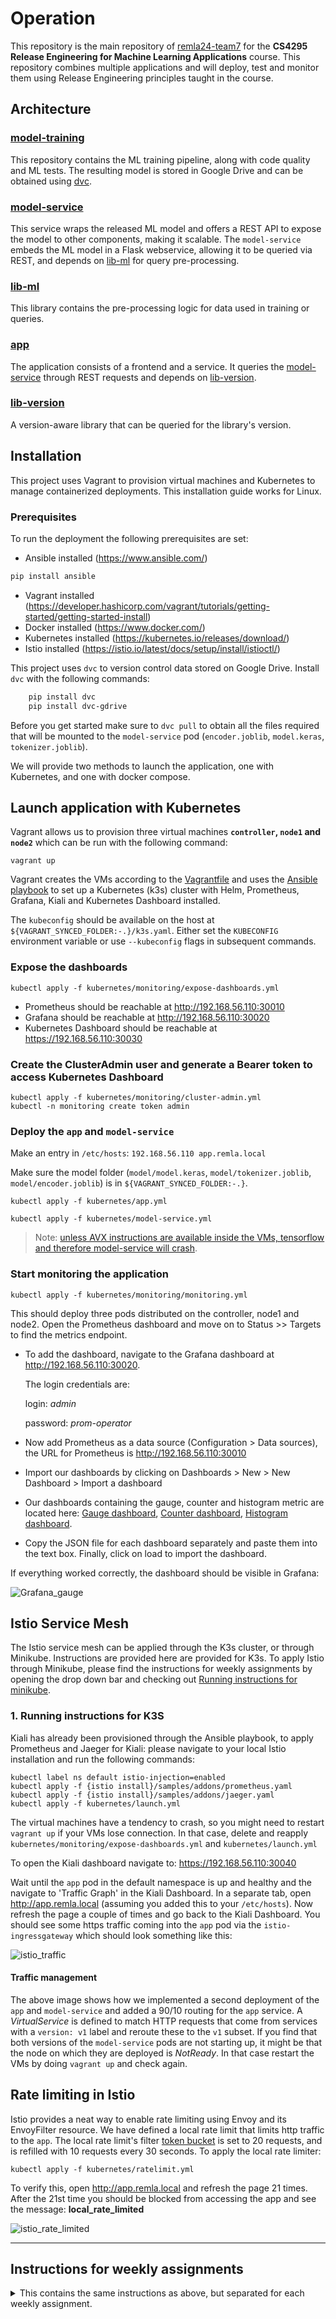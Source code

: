 # Operation
This repository is the main repository of [remla24-team7](https://github.com/remla24-team7/) for the **CS4295 Release Engineering for Machine Learning Applications** course. This repository combines multiple applications and will deploy, test and monitor them using Release Engineering principles taught in the course. 

## Architecture

### [model-training](https://github.com/remla24-team7/model-training)
This repository contains the ML training pipeline, along with code quality and ML tests. The resulting model is stored in Google Drive and can be obtained using [dvc](https://dvc.org/).

### [model-service](https://github.com/remla24-team7/model-service)
This service wraps the released ML model and offers a REST API to expose the model to other components, making it scalable. The `model-service` embeds the ML model in a Flask webservice, allowing it to be queried via REST, and depends on [lib-ml](https://github.com/remla24-team7/lib-ml) for query pre-processing.

### [lib-ml](https://github.com/remla24-team7/lib-ml)
This library contains the pre-processing logic for data used in training or queries.

### [app](https://github.com/remla24-team7/app)
The application consists of a frontend and a service. It queries the [model-service](https://github.com/remla24-team7/model-service) through REST requests and depends on [lib-version](https://github.com/remla24-team7/lib-version).

### [lib-version](https://github.com/remla24-team7/lib-version)
A version-aware library that can be queried for the library's version.



## Installation
This project uses Vagrant to provision virtual machines and Kubernetes to manage containerized deployments. This installation guide works for Linux.

### Prerequisites
To run the deployment the following prerequisites are set:

- Ansible installed (https://www.ansible.com/)
```bash
pip install ansible
```
- Vagrant installed (https://developer.hashicorp.com/vagrant/tutorials/getting-started/getting-started-install)
- Docker installed (https://www.docker.com/)
- Kubernetes installed (https://kubernetes.io/releases/download/)
- Istio installed (https://istio.io/latest/docs/setup/install/istioctl/)

This project uses `dvc` to version control data stored on Google Drive. Install `dvc` with the following commands:

```bash
    pip install dvc
    pip install dvc-gdrive
```

Before you get started make sure to `dvc pull` to obtain all the files required that will be mounted to the `model-service` pod (`encoder.joblib`, `model.keras`, `tokenizer.joblib`).

We will provide two methods to launch the application, one with Kubernetes, and one with docker compose.

## Launch application with Kubernetes
Vagrant allows us to provision three virtual machines **`controller`, `node1` and `node2`** which can be run with the following command:

    vagrant up

Vagrant creates the VMs according to the [Vagrantfile](Vagrantfile) and uses the [Ansible playbook](ansible/playbook.yml) to set up a Kubernetes (k3s) cluster with Helm, Prometheus, Grafana, Kiali and Kubernetes Dashboard installed.

The `kubeconfig` should be available on the host at `${VAGRANT_SYNCED_FOLDER:-.}/k3s.yaml`. Either set the `KUBECONFIG` environment variable or use `--kubeconfig` flags in subsequent commands.

### Expose the dashboards

    kubectl apply -f kubernetes/monitoring/expose-dashboards.yml

- Prometheus should be reachable at http://192.168.56.110:30010
- Grafana should be reachable at http://192.168.56.110:30020
- Kubernetes Dashboard should be reachable at https://192.168.56.110:30030

### Create the ClusterAdmin user and generate a Bearer token to access Kubernetes Dashboard

    kubectl apply -f kubernetes/monitoring/cluster-admin.yml
    kubectl -n monitoring create token admin

### Deploy the `app` and `model-service`

Make an entry in `/etc/hosts`: `192.168.56.110 app.remla.local`

Make sure the model folder (`model/model.keras`, `model/tokenizer.joblib`, `model/encoder.joblib`) is in `${VAGRANT_SYNCED_FOLDER:-.}`.

    kubectl apply -f kubernetes/app.yml

    kubectl apply -f kubernetes/model-service.yml

> Note: [unless AVX instructions are available inside the VMs, tensorflow and therefore model-service will crash](https://stackoverflow.com/questions/65780506/how-to-enable-avx-avx2-in-virtualbox-6-1-16-with-ubuntu-20-04-64bit).

### Start monitoring the application

    kubectl apply -f kubernetes/monitoring/monitoring.yml

This should deploy three pods distributed on the controller, node1 and node2. Open the Prometheus dashboard and move on to Status >> Targets to find the metrics endpoint. 

- To add the dashboard, navigate to the Grafana dashboard at http://192.168.56.110:30020. 

    The login credentials are:

    login: *admin*

    password: *prom-operator*

- Now add Prometheus as a data source (Configuration > Data sources), the URL for Prometheus is http://192.168.56.110:30010

- Import our dashboards by clicking on Dashboards > New > New Dashboard > Import a dashboard

- Our dashboards containing the gauge, counter and histogram metric are located here: [Gauge dashboard](./kubernetes/monitoring/remla24-team7-monitoring-gauge.json), [Counter dashboard](./kubernetes/monitoring/remla24-team7-monitoring-counter.json), [Histogram dashboard](./kubernetes/monitoring/remla24-team7-monitoring-histogram.json).

- Copy the JSON file for each dashboard separately and paste them into the text box. Finally, click on load to import the dashboard. 

If everything worked correctly, the dashboard should be visible in Grafana:

![Grafana_gauge](./images/Grafana_gauge.png)


## Istio Service Mesh
The Istio service mesh can be applied through the K3s cluster, or through Minikube. Instructions are provided here are provided for K3s. To apply Istio through Minikube, please find the instructions for weekly assignments by opening the drop down bar and checking out [Running instructions for minikube](#2-running-instructions-for-minikube).
### 1. Running instructions for K3S

Kiali has already been provisioned through the Ansible playbook, to apply Prometheus and Jaeger for Kiali: please navigate to your local Istio installation and run the following commands:

    kubectl label ns default istio-injection=enabled
    kubectl apply -f {istio install}/samples/addons/prometheus.yaml
    kubectl apply -f {istio install}/samples/addons/jaeger.yaml
    kubectl apply -f kubernetes/launch.yml

The virtual machines have a tendency to crash, so you might need to restart `vagrant up` if your VMs lose connection. In that case, delete and reapply `kubernetes/monitoring/expose-dashboards.yml` and `kubernetes/launch.yml`

To open the Kiali dashboard navigate to: https://192.168.56.110:30040

Wait until the `app` pod in the default namespace is up and healthy and the navigate to 'Traffic Graph' in the Kiali Dashboard. In a separate tab, open http://app.remla.local (assuming you added this to your `/etc/hosts`). Now refresh the page a couple of times and go back to the Kiali Dashboard. You should see some https traffic coming into the `app` pod via the `istio-ingressgateway` which should look something like this:

![istio_traffic](./images/istio_traffic_management.png)

#### Traffic management
The above image shows how we implemented a second deployment of the `app` and `model-service` and added a 90/10 routing for the `app` service. A *VirtualService* is defined to match HTTP requests that come from services with a `version: v1` label and reroute these to the `v1` subset. If you find that both versions of the `model-service` pods are not starting up, it might be that the node on which they are deployed is *NotReady*. In that case restart the VMs by doing `vagrant up` and check again.

## Rate limiting in Istio

Istio provides a neat way to enable rate limiting using Envoy and its EnvoyFilter resource. We have defined a local rate limit that limits http traffic to the `app`. The local rate limit's filter [token bucket](https://www.envoyproxy.io/docs/envoy/latest/api-v3/extensions/filters/http/local_ratelimit/v3/local_rate_limit.proto#envoy-v3-api-field-extensions-filters-http-local-ratelimit-v3-localratelimit-token-bucket) is set to 20 requests, and is refilled with 10 requests every 30 seconds. To apply the local rate limiter:

    kubectl apply -f kubernetes/ratelimit.yml

To verify this, open http://app.remla.local and refresh the page 21 times. After the 21st time you should be blocked from accessing the app and see the message: **local_rate_limited**

![istio_rate_limited](./images/Istio_rate_limited.png)

---
## Instructions for weekly assignments

<details>
<summary> This contains the same instructions as above, but separated for each weekly assignment.</summary>

## A2: Launch application with docker compose

We provide three Compose configurations:

To use our image releases:
    docker compose up  

To build from Dockerfiles on the remote `main` branches:
    docker compose -f docker-compose.git.yml up --build

To build from Dockerfiles in locally cloned repositories.
    docker compose -f docker-compose.local.yml up --build

## A3: Vagrant/Kubernetes

### Provision the VMs

`vagrant up`

Vagrant creates the VMs according to the [Vagrantfile](Vagrantfile) and uses the [Ansible playbook](ansible/playbook.yml) to set up a Kubernetes (k3s) cluster with Helm, Prometheus, Grafana, and Kubernetes Dashboard installed.

The `kubeconfig` should be available on the host at `${VAGRANT_SYNCED_FOLDER:-.}/k3s.yaml`. Either set the `KUBECONFIG` environment variable or use `--kubeconfig` flags in subsequent commands.

### Expose the dashboards

`kubectl apply -f kubernetes/monitoring/expose-dashboards.yml`

- Prometheus should be reachable at http://192.168.56.110:30010
- Grafana should be reachable at http://192.168.56.110:30020
- Kubernetes Dashboard should be reachable at https://192.168.56.110:30030
- Kiali Dashboard should be reachable at https://192.168.56.110:30040

### Create the ClusterAdmin user and generate a Bearer token to access Kubernetes Dashboard

`kubectl apply -f kubernetes/monitoring/cluster-admin.yml`

`kubectl -n monitoring create token admin`

### Deploy the `app` and `model-service`

Make an entry in `/etc/hosts`: `192.168.56.110 app.remla.local`

Make sure the model folder (`model/model.keras`, `model/tokenizer.joblib`, `model/encoder.joblib`) is in `${VAGRANT_SYNCED_FOLDER:-.}`.

`kubectl apply -f kubernetes/app.yml`

`kubectl apply -f kubernetes/model-service.yml`

> Note: [unless AVX instructions are available inside the VMs, tensorflow and therefore model-service will crash](https://stackoverflow.com/questions/65780506/how-to-enable-avx-avx2-in-virtualbox-6-1-16-with-ubuntu-20-04-64bit).

### Start monitoring the application

    kubectl apply -f kubernetes/monitoring/monitoring_example.yml

This should deploy three pods distributed on the controller, node1 and node2. Open the Prometheus dashboard and move on to Status >> Targets to find the metrics endpoint. 

To add the dashboard, navigate to the Grafana dashboard at http://192.168.56.110:30020. 

To obtain the password for the Grafana dashboard run the following command:

    kubectl get secret --namespace monitoring grafana -o jsonpath="{.data.admin-password}" | base64 --decode ; echo

The login credentials are:

login: admin

password: *generated from command above*

Now add Prometheus as a data source (Configuration > Data sources), the URL for Prometheus is http://192.168.56.110:30010

And add the JSON dashboard located in `kubernetes/monitoring/remla24-team7-dashboard.json`

## A5: Istio Service Mesh
The Istio service mesh can be applied through the K3S cluster, or through Minikube. Instructions are provided for both methods.
### 1. Running instructions for K3S

Kiali has already been provisioned through the Ansible playbook, to apply Prometheus and Jaeger for Kiali: please navigate to your local Istio installation and run the following commands:

    kubectl label ns default istio-injection=enabled
    kubectl apply -f {istio install}/samples/addons/prometheus.yaml
    kubectl apply -f {istio install}/samples/addons/jaeger.yaml
    kubectl apply -f kubernetes/launch.yml

The virtual machines have a tendency to crash, so you might need to restart `vagrant up` if your VMs lose connection. In that case, delete and reapply `kubernetes/monitoring/expose-dashboards.yml` and `kubernetes/launch.yml`

To open the Kiali dashboard navigate to: https://192.168.56.110:30040

Wait until the `app` pod in the default namespace is up and healthy and the navigate to 'Traffic Graph' in the Kiali Dashboard. In a separate tab, open http://app.remla.local (assuming you added this to your `/etc/hosts`). Now refresh the page a couple of times and go back to the Kiali Dashboard. You should see some https traffic coming into the `app` pod via the `istio-ingressgateway` which should look something like this:

![istio_traffic](./images/istio_traffic_management.png)

#### Traffic management
The above image shows how we implemented a second deployment of the `app` and `model-service` and added a 90/10 routing for the `app` service. A *VirtualService* is defined to match HTTP requests that come from services with a `version: v1` label and reroute these to the `v1` subset. If you find that both versions of the `model-service` pods are not starting up, it might be that the node on which they are deployed is *NotReady*. In that case restart the VMs by doing `vagrant up` and check again.

### 2. Running instructions for Minikube
```
minikube start
istioctl install
kubectl apply -f {istio install}/samples/addons/prometheus.yaml
kubectl apply -f {istio install}/samples/addons/jaeger.yaml
kubectl apply -f {istio install}/samples/addons/kiali.yaml
kubectl apply -f kubernetes/launch.yml

minikube tunnel
```

To then open the kiali dashboard

```
istioctl dashboard kiali
```

## Rate limiting in Istio

Istio provides a neat way to enable rate limiting using Envoy and its EnvoyFilter resource. We have defined a local rate limit that limits http traffic to the `app`. The local rate limit's filter [token bucket](https://www.envoyproxy.io/docs/envoy/latest/api-v3/extensions/filters/http/local_ratelimit/v3/local_rate_limit.proto#envoy-v3-api-field-extensions-filters-http-local-ratelimit-v3-localratelimit-token-bucket) is set to 20 requests, and is refilled with 10 requests every 30 seconds. To apply the local rate limiter:

    kubectl apply -f kubernetes/ratelimit.yml

To verify this, open http://app.remla.local and refresh the page 21 times. After the 21st time you should be blocked from accessing the app and see the message: **local_rate_limited**

![istio_rate_limited](./images/Istio_rate_limited.png)

</details>